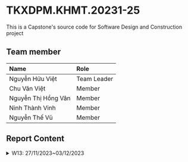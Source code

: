 # TKXDPM.KHMT.20231-25

This is a Capstone's source code for Software Design and Construction project

## Team member

| Name                | Role        |
| :------------------ | :---------- |
| Nguyễn Hữu Việt     | Team Leader |
| Chu Văn Việt        | Member      |
| Nguyễn Thị Hồng Vân | Member      |
| Ninh Thành Vinh     | Member      |
| Nguyễn Thế Vũ       | Member      |

## Report Content

<details>
  <summary>W13: 27/11/2023~03/12/2023 </summary>
<br>

<details>
<summary>Nguyễn Hữu Việt</summary>
<br>

-   Assigned tasks:
    -   Task 1: Bổ sung Coupling cho package controller
-   Implementation details:
    -   Pull Request:
    -   Specific implementation details:
    -   Phương thức **checkMediaInCart(Media media)** thuộc **Control Coupling** do phục thuộc vào hàm **checkMediaInCart** của đối tượng Cart.
    -   Phương thức **makePayment(...)** thuộc **Control Coupling** do phụ thuộc vào cấu trúc nội bộ của **VnPaySubSystem** và kiểm soát luồng của đối tượng này thông qua **save** và **makePaymentTransaction**
    -   Phương thức **getUrlPay** thuộc **Data Coupling** do sử dụng và gọi phương thức **generatePayUrl()** của **vnPayService** - Phương thức **emptyCart()** thuộc **Control Coupling** do phương thức này thay đổi phần dữ liệu của Cart.
    -   Phương thức **createOrder()** thuộc **Control Coupling** do phương thức này ảnh hưởng đến luồng và trạng thái của đối tượng **order**
    -   Phương thức **createInvoice()** tương tự **createOrder()**
    -   Các phương thức **validate...** thuộc **Control Coupling** do bên trong tồn tại các đoạn code phụ thuộc lẫn nhau và phụ thuộc vào tham số truyền vào - Phương thức **validatePlaceRushOrderData** thuộc **Common Coupling** do truy cập vào biến global trong util.
    -   Một số phương thức không có gì truyền hoặc không thực hiện điều gì thuộc là **không xác định Coupling**
    </details>

<details>
<summary>Nguyễn Thế Vũ</summary>
<br>
  
- Assigned tasks:
- Task: Bổ sung Coupling cho package subSystem
 - Pull Request: 
  - Specific implementation details:
    - Phương thức **generatePayUrl(int amount, String contents)** trong VnPaySubsystem thuộc **Data Coupling** do chỉ phục thuộc vào hàm **generatePayUrl(int amount, String contents)** của đối tượng VnPaySubsystemController.
    - Phương thức **makePaymentTransaction(Map<String, String> response)** trong VnPaySubsystem thuộc **Data Coupling** do chỉ phụ thuộc vào **makePaymentTransaction** của **VnPaySubsystemController**

    **File VnPaySubsystemController:**

    Hàm **generatePayOrderUrl**:
    - Data Coupling:
    Phương thức này sử dụng dữ liệu từ Config như `getRandomNumber` và `getIpAddress`. Các giá trị này được truyền vào để tạo các tham số thanh toán.
    Dữ liệu được truyền giữa **VnPaySubsystemController** và **Config** thông qua việc gọi các hàm tiện ích của **Config**.

    Hàm **makePaymentTransaction**:
    - Control Coupling:
    Phương thức này chứa một khối switch để xử lý các trạng thái của giao dịch (errorCode). Điều này có thể được coi là control coupling vì **VnPaySubsystemController** định nghĩa cách xử lý các loại lỗi và trạng thái cụ thể.
    - Một số phương thức không có gì truyền hoặc không thực hiện điều gì thuộc là **không xác định Coupling**

</details>

<details>
<summary>Ninh Thành Vinh</summary>
<br>

-   Assigned tasks:
    -   Task: Bổ sung Coupling cho view.screen.cart và view.screen.invoice
-   Pull Request:
    -   Specific implementation details: - Phương thức **CartScreenHandler(Stage stage, String screenPath)** thuộc **Control Coupling** do sử dụng event **setOnMouseClicked**. - Phương thức **requestOrder()** thuộc **Control Coupling** do phụ thuộc vào **placeOrderController** kiểm soát luồng. - Phương thức **displayCartWithMediaAvailability()** thuộc **Control Coupling** do gọi và sử dụng các phương thức từ **MediaHandler**. - Phương thức **setMediaInfo()** thuộc **Control Coupling** do sử dụng các event từ button. - Phương thức **setInvoiceInfo()** thuộc **Control Coupling** do sử dụng thông tin lấy từ **invoice** ảnh hưởng đến luồng. - Phương thức **confirmInvoice(MouseEvent event)** thuộc **Control Coupling** do phương thức thay đổi đối tượng **paymentScreen** - Phương thức **setMediaInfo()** thuộc **Control Coupling** do phụ thuộc vào phương thức của **orderMedia**. - Phương thức **MediaHandler(String screenPath, CartScreenHandler cartScreen)** thuộc **Data Coupling** do sử dụng đủ params được truyền vào. - Phương thức **setCartMedia(CartMedia cartMedia)** thuộc **Data Coupling** do sử dụng đủ params được truyền vào. - Phương thức **InvoiceScreenHandler(Stage stage, String screenPath, Invoice invoice)** thuộc **Data Coupling** do sử dụng đủ params được truyền vào. - Phương thức **MediaInvoiceScreenHandler(String screenPath)** và **setOrderMedia(OrderMedia orderMedia)** thuộc **Data Coupling** do sử dụng vừa đủ params được truyền vào. - Một số phương thức không có gì truyền hoặc không thực hiện điều gì thuộc là **không xác định Coupling** .
    </details>

<details>
<summary>Nguyễn Thị Hồng Vân</summary>
<br>

-   Assigned tasks:
    -   Task 1: Bổ sung Coupling cho package Views.Screen.Home/Payment/Shipping
-   Implementation details:

    -   Pull Request:
    -   Specific implementation details:
    -   Phương thức **initialize** thuộc **Control Coupling** do phục thuộc vào hàm **HomeController** để lấy danh sách các phương tiện.
    -   Phương thức **addMediaHome** thuộc **Data Coupling** phụ thuộc vào dữ liệu từ danh sách **homeItems**, **hboxMedia**, và các trường trong **MediaHandler**
    -   Phương thức **addMenuItem** thuộc **Data Coupling** phụ thuộc vào dữ liệu từ **splitMenuBtnSearch** để thêm các mục menu vào **MenuButton**
    -   Phương thức **setBController** và **getBController** thuộc **Control Coupling** do phụ thuộc vào HomeController để gán và lấy **HomeController**

    -   Phương thức **displayWebView** thuộc **Control Coupling** phụ thuộc vào **PaymentController** để lấy URL thanh toán **(getUrlPay)** và **handleUrlChanged** để xử lý sự kiện thay đổi URL
    -   Phương thức **handleUrlChanged** thuộc **Control Coupling** phụ thuộc vào cấu trúc URI để lấy query string và phương thức **payOrder** để xử lý kết quả thanh toán
    -   Phương thức **payOrder** thuộc **Control Coupling** phụ thuộc vào **PaymentController** để thực hiện thanh toán và **ResultScreenHandler** để hiển thị kết quả

    -   Phương thức **submitDeliveryInfo** thuộc **Control Coupling** phụ thuộc vào **PlaceOrderController** để thực hiện xác nhận thông tin giao hàng, tính phí vận chuyển,..
    -   Sự kiện **(submitDeliveryInfo(MouseEvent event))** thuộc **Control Coupling** phụ thuộc vào phương thức **submitDeliveryInfo** để xử lý sự kiện khi người dùng nhấn nút "Submit".
    -   Trường biến **(name, phone, address, instructions, province)**thuộc **Data Coupling** phụ thuộc vào phương thức chứa dữ liệu nhập từ người dùng và được sử dụng để xác nhận thông tin giao hàng.
    -   Một số phương thức không có gì truyền hoặc không thực hiện điều gì thuộc là **không xác định Coupling**
    </details>

  <details>
<summary>Chu Văn Việt</summary>
<br>

-   Assigned tasks:
-   Task: Bổ sung Coupling cho views.screen.Popup, views.screen.BaseScreenHandler, views.screen.FXMLScreenHandler, views.screen.SplashScreenHandler
-   Pull Request:

    -   Specific implementation details:
        **File PopupScreen:**

        -   Data Coupling:
            Hàm **popup(String message, String imagepath, Boolean undecorated)**: Hàm này có data coupling với các tham số đầu vào như `message`, `imagepath`, và `undecorated`.
            Hàm **setImage(String path)**: Data coupling xuất hiện khi `path` được truyền vào hàm để đặt hình ảnh cho thành phần `tickicon`.
            Hàm **success(String message)** và **error(String message)**: Data coupling xuất hiện thông qua tham số `message` được truyền vào hàm để đặt nội dung thông báo của popup.

        -   Control Coupling:
            Hàm **show(Boolean autoclose)** và **show(double time)**: Cả hai hàm này sử dụng biến **stage**, là một thành phần kiểm soát để hiển thị cửa sổ popup.

        **File BaseScreenHandler:**

        -   Data Coupling:
            Hàm **setPreviousScreen(BaseScreenHandler prev)**: Data coupling xuất hiện khi tham chiếu đến màn hình trước đó (`prev`) được truyền vào hàm.
            Hàm **forward(Hashtable messages)**: Data coupling xuất hiện khi `messages` được truyền vào hàm, làm thay đổi trạng thái của thuộc tính `messages` trong class.
            Hàm **setHomeScreenHandler(HomeScreenHandler HomeScreenHandler)**: Data coupling xuất hiện khi **HomeScreenHandler** được truyền vào hàm. Dữ liệu liên kết giữa **BaseScreenHandler** và **HomeScreenHandler** thông qua việc thiết lập thuộc tính `homeScreenHandler`.
            Hàm **setScreenTitle(String string)**: Data coupling xuất hiện khi `string` được truyền vào hàm để đặt tiêu đề của cửa sổ.
            Hàm **setBController(BaseController bController)**: Data coupling xuất hiện khi `bController` được truyền vào hàm để thiết lập thuộc tính `bController`.

        -   Control Coupling:
            Hàm **show()**: Control coupling xuất hiện khi hàm này sử dụng `this.stage` để hiển thị cửa sổ.

        **File SplashScreenHandler:**

        -   Data Coupling:
            Hàm **initialize(URL location, ResourceBundle resources)**: Data coupling xuất hiện khi đường dẫn hình ảnh `"assets/images/Logo.png"` được chọn một cách cụ thể. Nếu đường dẫn thay đổi, cần sửa lại trực tiếp trong code. Điều này tạo ra một mức độ phụ thuộc vào dữ liệu cụ thể trong mã nguồn.

        -   Control Coupling:
            Hàm **initialize(URL location, ResourceBundle resources)**: Có mức độ control coupling khi sử dụng trực tiếp `logo`, một thành phần FXML (JavaFX) được định nghĩa trong file FXML của splash screen. Hàm này sử dụng `logo` để đặt hình ảnh cho `ImageView`.

        -   Một số phương thức không có gì truyền hoặc không thực hiện điều gì thuộc là **không xác định Coupling** .

</details>
<details>
  <summary>W14: 04/12/2023~11/12/2023 </summary>
<br>

<summary>Nguyễn Thế Vũ</summary>
<br>
  
- Assigned tasks:
- Task: Bổ sung Cohesion cho package subSystem, refactor lại package subSystem
 - Pull Request: 
  - Specific implementation details:

    **File VnPaySubsystemController:**

    Hàm **generatePayUrl**:
    - Data Coupling:
    Phương thức này thực hiện một nhiệm vụ duy nhất và liên quan đến việc tạo URL thanh toán dựa trên các tham số cung cấp. Các bước trong hàm tất cả đều hướng về một mục tiêu chung, không có sự phân tách rõ ràng giữa các chức năng. Điều này tăng tính đơn nhất và dễ bảo trì của hàm.

    Hàm **makePaymentTransaction**:
    - Functional Cohesion:
    Vì nó tập trung vào một nhiệm vụ cụ thể và liên quan: tạo đối tượng PaymentTransaction từ dữ liệu đầu vào là một bản đồ (Map<String, String> response). Sau đó, hàm xử lý các trường hợp lỗi khác nhau liên quan đến giao dịch thanh toán. Chức năng của hàm này rõ ràng và đồng nhất, giúp cải thiện khả năng bảo trì và hiểu mã nguồn.

</details>
